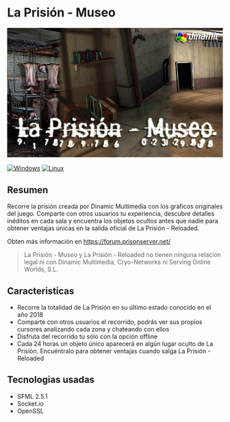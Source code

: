 # La Prisión - Museo
![screenshot](doc/splash.png)

[![Windows](https://github.com/jcastro0x/LaPrisionMuseo/actions/workflows/windows.yml/badge.svg)](https://github.com/jcastro0x/LaPrisionMuseo/actions/workflows/windows.yml)
[![Linux](https://github.com/jcastro0x/LaPrisionMuseo/actions/workflows/linux.yml/badge.svg)](https://github.com/jcastro0x/LaPrisionMuseo/actions/workflows/linux.yml)

## Resumen
Recorre la prisión creada por Dinamic Multimedia con los gráficos originales del juego. Comparte con otros usuarios tu 
experiencia, descubre detalles inéditos en cada sala y encuentra los objetos ocultos antes que nadie para obtener
ventajas únicas en la salida oficial de La Prisión - Reloaded.

Obten más información en https://forum.prisonserver.net/

> La Prisión - Museo y La Prisión - Reloaded no tienen ninguna relación legal ni con Dinamic Multimedia, Cryo-Networks
> ni Serving Online Worlds, S.L.

## Caracteristicas
- Recorre la totalidad de La Prisión en su último estado conocido en el año 2018
- Comparte con otros usuarios el recorrido, podrás ver sus propios cursores analizando cada zona y chateando con ellos
- Disfruta del recorrido tu sólo con la opción offline
- Cada 24 horas un objeto único aparecerá en algún lugar oculto de La Prisión. Encuéntralo para obtener ventajas cuando salga La Prisión - Reloaded

## Tecnologias usadas
- SFML 2.5.1
- Socket.io
- OpenSSL
